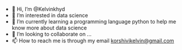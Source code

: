 - 👋 Hi, I’m @Kelvinkhyd
- 👀 I’m interested in data science 
- 🌱 I’m currently learning a programming language python to help me know more about data science 
- 💞️ I’m looking to collaborate on ...
- 📫 How to reach me is through my email korshivikelvin@gmail.com

<!---
Kelvinkhyd/Kelvinkhyd is a ✨ special ✨ repository because its `README.md` (this file) appears on your GitHub profile.
You can click the Preview link to take a look at your changes.
--->
